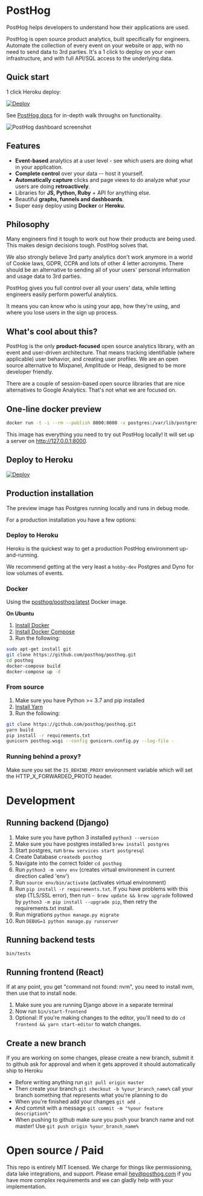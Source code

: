 # PostHog

PostHog helps developers to understand how their applications are used.

PostHog is open source product analytics, built specifically for engineers. Automate the collection of every event on your website or app, with no need to send data to 3rd parties. It's a 1 click to deploy on your own infrastructure, and with full API/SQL access to the underlying data.

## Quick start

1 click Heroku deploy:

[![Deploy](https://www.herokucdn.com/deploy/button.svg)](https://heroku.com/deploy?template=https://github.com/posthog/posthog)

See [PostHog docs](https://github.com/PostHog/posthog/wiki) for in-depth walk throughs on functionality.

![PostHog dashboard screenshot](https://posthog.com/wp-content/uploads/2020/02/Screenshot-2020-02-13-at-23.14.36-2.png)

## Features

- **Event-based** analytics at a user level - see which users are doing what in your application.
- **Complete control** over your data -- host it yourself.
- **Automatically capture** clicks and page views to do analyze what your users are doing **retroactively**. 
- Libraries for **JS, Python, Ruby** + API for anything else.
- Beautiful **graphs, funnels and dashboards**.
- Super easy deploy using **Docker** or **Heroku**.

## Philosophy

Many engineers find it tough to work out how their products are being used. This makes design decisions tough. PostHog solves that.

We also strongly believe 3rd party analytics don't work anymore in a world of Cookie laws, GDPR, CCPA and lots of other 4 letter acronyms. There should be an alternative to sending all of your users' personal information and usage data to 3rd parties.

PostHog gives you full control over all your users' data, while letting engineers easily perform powerful analytics.

It means you can know who is using your app, how they're using, and where you lose users in the sign up process.

## What's cool about this?

PostHog is the only <strong>product-focused</strong> open source analytics library, with an event and user-driven architecture. That means tracking identifiable (where applicable) user behavior, and creating user profiles. We are an open source alternative to Mixpanel, Amplitude or Heap, designed to be more developer friendly.

There are a couple of session-based open source libraries that are nice alternatives to Google Analytics. That's not what we are focused on.

## One-line docker preview

```bash
docker run -t -i --rm --publish 8000:8000 -v postgres:/var/lib/postgresql posthog/posthog:preview
```

This image has everything you need to try out PostHog locally! It will set up a server on http://127.0.0.1:8000.

## Deploy to Heroku

[![Deploy](https://www.herokucdn.com/deploy/button.svg)](https://heroku.com/deploy?template=https://github.com/posthog/posthog)

## Production installation

The preview image has Postgres running locally and runs in debug mode.

For a production installation you have a few options:

### Deploy to Heroku

Heroku is the quickest way to get a production PostHog environment up-and-running.

We recommend getting at the very least a `hobby-dev` Postgres and Dyno for low volumes of events.

### Docker

Using the [posthog/posthog:latest](https://hub.docker.com/r/posthog/posthog) Docker image.

**On Ubuntu**

1. [Install Docker](https://docs.docker.com/installation/ubuntulinux/)
2. [Install Docker Compose](https://docs.docker.com/compose/install/)
3. Run the following:
```bash
sudo apt-get install git
git clone https://github.com/posthog/posthog.git
cd posthog
docker-compose build
docker-compose up -d
```

### From source
1. Make sure you have Python >= 3.7 and pip installed
2. [Install Yarn](https://classic.yarnpkg.com/en/docs/install/#mac-stable)
3. Run the following:
```bash
git clone https://github.com/posthog/posthog.git
yarn build
pip install -r requirements.txt
gunicorn posthog.wsgi --config gunicorn.config.py --log-file -
```

### Running behind a proxy?
Make sure you set the `IS_BEHIND_PROXY` environment variable which will set the HTTP_X_FORWARDED_PROTO header.

# Development
## Running backend (Django)
1) Make sure you have python 3 installed `python3 --version`
2) Make sure you have postgres installed `brew install postgres`
3) Start postgres, run `brew services start postgresql`
4) Create Database `createdb posthog`
5) Navigate into the correct folder `cd posthog`
6) Run `python3 -m venv env` (creates virtual environment in current direction called 'env')
7) Run `source env/bin/activate` (activates virtual environment)
8) Run `pip install -r requirements.txt`. If you have problems with this step (TLS/SSL error), then run `~ brew update && brew upgrade` followed by `python3 -m pip install --upgrade pip`, then retry the requirements.txt install.
9) Run migrations `python manage.py migrate`
10) Run `DEBUG=1 python manage.py runserver`

## Running backend tests
`bin/tests`

## Running frontend (React)

If at any point, you get "command not found: nvm", you need to install nvm, then use that to install node.

1) Make sure you are running Django above in a separate terminal
2) Now run `bin/start-frontend`
3) Optional: If you're making changes to the editor, you'll need to do `cd frontend && yarn start-editor` to watch changes.

## Create a new branch
If you are working on some changes, please create a new branch, submit it to github ask for approval and when it gets approved it should automatically ship to Heroku

* Before writing anything run `git pull origin master`
* Then create your branch `git checkout -b %your_branch_name%` call your branch something that represents what you're planning to do
* When you're finished add your changes `git add .`
* And commit with a message `git commit -m "%your feature description%" `
* When pushing to github make sure you push your branch name and not master! Use `git push origin %your_branch_name%`

# Open source / Paid

This repo is entirely MIT licensed. We charge for things like permissioning, data lake integrations, and support. Please email hey@posthog.com if you have more complex requirements and we can gladly help with your implementation.
